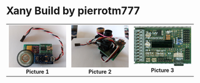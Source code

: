 # Xany Build by pierrotm777

<table cellspacing=0>
  <tr>
    <td align=center width=200><a href="https://github.com/Ingwie/OpenAVRc_Hw/blob/V3/Xany_Builds_by_Users/pierrotm777/Xany2Sounds/README_Xany2Sounds.md"><img src="https://github.com/Ingwie/OpenAVRc_Hw/blob/V3/Xany_Builds_by_Users/pierrotm777/Xany2Sounds/Xany2Sounds.jpg" border="0" name="submit" title="Xany2Sounds" alt="Xany2Sounds"/></a><br><b>Picture 1</b></td>
	<td align=center width=200><a href="https://github.com/Ingwie/OpenAVRc_Hw/blob/V3/Xany_Builds_by_Users/pierrotm777/Xany2Sensor360/README_Xany2Sensor360.md"><img src="https://github.com/Ingwie/OpenAVRc_Hw/blob/V3/Xany_Builds_by_Users/pierrotm777/Xany2Sensor360/Xany2Sensor360.jpg" border="0" name="submit" title="Xany2Sensor360" alt="Xany2Sensor360"/></a><br><b>Picture 2</b></td>
	<td align=center width=200><a href="https://github.com/Ingwie/OpenAVRc_Hw/blob/V3/Xany_Builds_by_Users/pierrotm777/USM_RC_2/README_USM_RC_2.md"><img src="https://github.com/Ingwie/OpenAVRc_Hw/blob/V3/Xany_Builds_by_Users/pierrotm777/USM_RC_2/usm-rc-2.gif" border="0" name="submit" title="Beier USM_RC_2" alt="Beier USM_RC_2"/></a><br><b>Picture 3</b></td>
  </tr>
</table>


